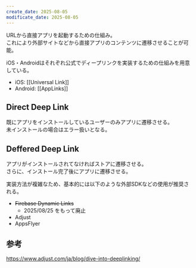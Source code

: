 ```yaml
---
create_date: 2025-08-05
modificate_date: 2025-08-05
---
```

URLから直接アプリを起動するための仕組み。  
これにより外部サイトなどから直接アプリのコンテンツに遷移させることが可能。

iOS・Androidはそれぞれ公式でディープリンクを実装するための仕組みを用意している。

* iOS: [[Universal Link]]
* Android: [[AppLinks]]

## Direct Deep Link
既にアプリをインストールしているユーザーのみアプリに遷移させる。  
未インストールの場合はエラー扱いとなる。

## Deffered Deep Link
アプリがインストールされてなければストアに遷移させる。  
さらに、インストール完了後にアプリに遷移させる。

実装方法が複雑なため、基本的には以下のような外部SDKなどの使用が推奨される。

* ~~Firebase Dynamic Links~~
	- 2025/08/25 をもって廃止
* Adjust
* AppsFlyer

## 参考
<https://www.adjust.com/ja/blog/dive-into-deeplinking/>